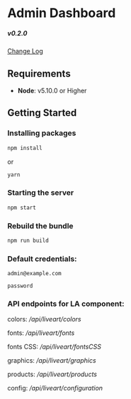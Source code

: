 ﻿# Admin Dashboard

##### v0.2.0

[Change Log](./CHANGELOG.md)

## Requirements
- **Node**: v5.10.0 or Higher


## Getting Started

### Installing packages

```sh
npm install
```
or

```sh
yarn
```

### Starting the server
```sh
npm start
```

### Rebuild the bundle
```sh
npm run build
```

### Default credentials:
```
admin@example.com

password
```
### API endpoints for LA component:

colors: */api/liveart/colors*

fonts: */api/liveart/fonts*

fonts CSS: */api/liveart/fontsCSS*

graphics: */api/liveart/graphics*

products: */api/liveart/products*

config: */api/liveart/configuration*
